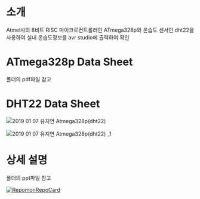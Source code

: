 # 소개
Atmel사의 8비트 RISC 마이크로컨트롤러인 ATmega328p와
온습도 센서인 dht22을 사용하여 실내 온습도정보를 avr studio에 출력하여 확인

# ATmega328p Data Sheet 
폴더의 pdf파일 참고

# DHT22 Data Sheet
![2019 01 07 유지연 Atmega328p(dht22)](https://user-images.githubusercontent.com/57094856/134771624-fe3619dc-4d91-4ff9-b6d9-54b8f8815841.jpg)

![2019 01 07 유지연 Atmega328p(dht22) _1](https://user-images.githubusercontent.com/57094856/134771630-8c5e8e6b-2f78-44df-8f68-ef6553f75880.jpg)

# 상세 설명
폴더의 ppt파일 참고

[![RepomonRepoCard](https://repomon.kr/card/repo?repoId=281)](https://repomon.kr/repo/281)

